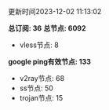 更新时间2023-12-02 11:13:02

**总订阅: 36**
**总节点: 6092**
- vless节点: 8

**google ping有效节点: 133**
- v2ray节点: 68
- ss节点: 50
- trojan节点: 15
